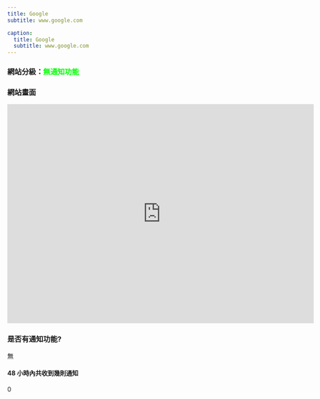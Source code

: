 ```yaml
---
title: Google
subtitle: www.google.com

caption:
  title: Google
  subtitle: www.google.com
---
```


<h3>網站分級：<font color="#00FF00">無通知功能</font></h3>
<h3>網站畫面</h3>
<embed src="https://web.archive.org/web/www.google.com.tw" style="width:700px; height: 500px;">

### 是否有通知功能?
無

#### 48 小時內共收到幾則通知
0
